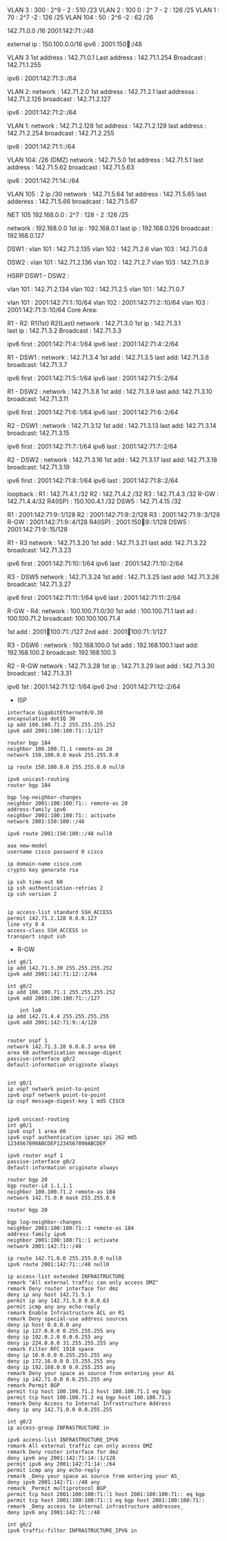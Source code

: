 VLAN 3 : 300 : 2^9 - 2 : 510  /23
VLAN 2 : 100 0 : 2^ 7 - 2 : 126 /25
VLAN 1 : 70 : 2^7 -2 : 126  /25
VLAN 104 : 50 : 2^6 -2 : 62 /26

142.71.0.0 /16
2001:142:71::/48

external ip : 150.100.0.0/16
ipv6 : 2001:150:100::/48

VLAN 3
1st address : 142.71.0.1
Last address : 142.71.1.254
Broadcast : 142.71.1.255

ipv6 : 2001:142:71:3::/64

VLAN 2:
network : 142.71.2.0
1st address : 142.71.2.1
last addresss : 142.71.2.126
broadcast : 142.71.2.127

ipv6 : 2001:142:71:2::/64

VLAN 1:
network : 142.71.2.128
1st address : 142.71.2.129
last address : 142.71.2.254
broadcast : 142.71.2.255

ipv6 : 2001:142:71:1::/64

VLAN 104: /26 (DMZ)
network : 142.71.5.0
1st address : 142.71.5.1
last address : 142.71.5.62
broadcast : 142.71.5.63

ipv6 : 2001:142:71:14::/64

VLAN 105 : 2 ip /30
network : 142.71.5.64
1st address : 142.71.5.65
last adderess : 142.71.5.66
broadcast : 142.71.5.67

NET 105
192.168.0.0 : 2^7 : 128 - 2 :126 /25

network      :  192.168.0.0
1st ip       :  192.168.0.1
last ip      :  192.168.0.126
broadcast    :  192.168.0.127



DSW1 : 
vlan 101  : 142.71.2.135
vlan 102  : 142.71.2.6
vlan 103  : 142.71.0.8

DSW2 : 
vlan 101  : 142.71.2.136
vlan 102  : 142.71.2.7
vlan 103  : 142.71.0.9

HSRP DSW1 - DSW2 :

vlan 101 : 142.71.2.134
vlan 102 : 142.71.2.5
vlan 101 : 142.71.0.7

vlan 101 : 2001:142:71:1::10/64
vlan 102 : 2001:142:71:2::10/64
vlan 103 : 2001:142:71:3::10/64
Core Area: 

R1 - R2: R1(1st) R2(Last)
network : 142.71.3.0 
1st ip : 142.71.3.1     
last ip : 142.71.3.2
Broadcast : 142.71.3.3

ipv6 first : 2001:142:71:4::1/64
ipv6 last  : 2001:142:71:4::2/64

R1 - DSW1 : 
network : 142.71.3.4
1st add : 142.71.3.5
last add: 142.71.3.6
broadcast: 142.71.3.7

ipv6 first : 2001:142:71:5::1/64
ipv6 last  : 2001:142:71:5::2/64

R1 - DSW2 : 
network : 142.71.3.8
1st add : 142.71.3.9
last add: 142.71.3.10
broadcast: 142.71.3.11

ipv6 first : 2001:142:71:6::1/64
ipv6 last  : 2001:142:71:6::2/64

R2 - DSW1 : 
network : 142.71.3.12
1st add : 142.71.3.13
last add: 142.71.3.14
broadcast: 142.71.3.15


ipv6 first : 2001:142:71:7::1/64
ipv6 last  : 2001:142:71:7::2/64

R2 - DSW2 : 
network : 142.71.3.16
1st add : 142.71.3.17
last add: 142.71.3.18 
broadcast: 142.71.3.19


ipv6 first : 2001:142:71:8::1/64
ipv6 last  : 2001:142:71:8::2/64


loopback : 
R1 : 142.71.4.1 /32	
R2 : 142.71.4.2 /32
R3 : 142.71.4.3 /32
R-GW : 142.71.4.4/32
R4(ISP) : 150.100.4.1 /32
DSW5 : 142.71.4.15 /32

R1 :  2001:142:71:9::1/128
R2 :  2001:142:71:9::2/128
R3 :  2001:142:71:9::3/128
R-GW : 2001:142:71:9::4/128
R4(ISP) :  2001:150:100:9::1/128
DSW5 : 2001:142:71:9::15/128

R1 - R3
network : 142.71.3.20
1st add : 142.71.3.21
last add: 142.71.3.22 
broadcast: 142.71.3.23


ipv6 first : 2001:142:71:10::1/64
ipv6 last  : 2001:142:71:10::2/64

R3 - DSW5
network : 142.71.3.24
1st add : 142.71.3.25
last add: 142.71.3.26 
broadcast: 142.71.3.27


ipv6 first : 2001:142:71:11::1/64
ipv6 last  : 2001:142:71:11::2/64


R-GW - R4:
network : 100.100.71.0/30
1st add : 100.100.71.1
last ad : 100.100.71.2
broadcast: 100.100.100.71.4

1st add : 2001:100:100:71::/127
2nd add : 2001:100:100:71::1/127

R3 - DSW6 :
network : 192.168.100.0
1st add : 192.168.100.1
last add: 192.168.100.2
broadcast: 192.168.100.3


R2 - R-GW
network : 142.71.3.28
1st ip : 142.71.3.29
last add : 142.71.3.30
broadcast : 142.71.3.31

ipv6 1st : 2001:142:71:12::1/64
ipv6 2nd : 2001:142:71:12::2/64

- ISP
```
interface GigabitEthernet0/0.30
encapsulation dot1Q 30
ip add 100.100.71.2 255.255.255.252
ipv6 add 2001:100:100:71::1/127

router bgp 184
neighbor 100.100.71.1 remote-as 20
network 150.100.0.0 mask 255.255.0.0

ip route 150.100.0.0 255.255.0.0 null0

ipv6 unicast-routing
router bgp 184

bgp log-neighbor-changes
neighbor 2001:100:100:71:: remote-as 20
address-family ipv6
neighbor 2001:100:100:71:: activate
network 2001:150:100::/48

ipv6 route 2001:150:100::/48 null0
```

```
aaa new-model
username cisco password 0 cisco

ip domain-name cisco.com
crypto key generate rsa

ip ssh time-out 60
ip ssh authentication-retries 2
ip ssh version 2


ip access-list standard SSH_ACCESS
permit 142.71.2.128 0.0.0.127
line vty 0 4
access-class SSH_ACCESS in
transport input ssh
```


- R-GW
```
int g0/1
ip add 142.71.3.30 255.255.255.252
ipv6 add 2001:142:71:12::2/64

int g0/2
ip add 100.100.71.1 255.255.255.252
ipv6 add 2001:100:100:71::/127

	int lo0
ip add 142.71.4.4 255.255.255.255
ipv6 add 2001:142:71:9::4/128


router ospf 1
network 142.71.3.28 0.0.0.3 area 60
area 60 authentication message-digest
passive-interface g0/2
default-information originate always


int g0/1
ip ospf network point-to-point
ipv6 ospf network point-to-point
ip ospf message-digest-key 1 md5 CISCO


ipv6 unicast-routing
int g0/1
ipv6 ospf 1 area 60
ipv6 ospf authentication ipsec spi 262 md5 1234567890ABCDEF1234567890ABCDEF

ipv6 router ospf 1
passive-interface g0/2
default-information originate always

```

```
router bgp 20
bgp router-id 1.1.1.1
neighbor 100.100.71.2 remote-as 184
network 142.71.0.0 mask 255.255.0.0 

router bgp 20

bgp log-neighbor-changes
neighbor 2001:100:100:71::1 remote-as 184
address-family ipv6
neighbor 2001:100:100:71::1 activate
network 2001:142:71::/48

ip route 142.71.0.0 255.255.0.0 null0
ipv6 route 2001:142:71::/48 null0
```

```
ip access-list extended INFRASTRUCTURE
remark "All external traffic can only access DMZ"
remark Deny router interface for dmz
deny ip any host 142.71.5.1
permit ip any 142.71.5.0 0.0.0.63
permit icmp any any echo-reply
remark Enable Infrastructure ACL on R1
remark Deny special-use address sources
deny ip host 0.0.0.0 any
deny ip 127.0.0.0 0.255.255.255 any
deny ip 192.0.2.0 0.0.0.255 any
deny ip 224.0.0.0 31.255.255.255 any
remark Filter RFC 1918 space
deny ip 10.0.0.0 0.255.255.255 any
deny ip 172.16.0.0 0.15.255.255 any
deny ip 192.168.0.0 0.0.255.255 any
remark Deny your space as source from entering your AS
deny ip 142.71.0.0 0.0.255.255 any
remark Permit BGP
permit tcp host 100.100.71.2 host 100.100.71.1 eq bgp
permit tcp host 100.100.71.2 eq bgp host 100.100.71.1
remark Deny Access to Internal Infrastructure Address
deny ip any 142.71.0.0 0.0.255.255
```

```
int g0/2
ip access-group INFRASTRUCTURE in 
```

```
ipv6 access-list INFRASTRUCTURE_IPV6
remark All external traffic can only access DMZ
remark Deny router interface for dmz
deny ipv6 any 2001:142:71:14::1/128 
permit ipv6 any 2001:142:71:14::/64
permit icmp any any echo-reply
remark _Deny your space as source from entering your AS_
deny ipv6 2001:142:71::/48 any
remark _Permit multiprotocol BGP_
permit tcp host 2001:100:100:71::1 host 2001:100:100:71:: eq bgp
permit tcp host 2001:100:100:71::1 eq bgp host 2001:100:100:71::
remark _Deny access to internal infrastructure addresses_
deny ipv6 any 2001:142:71::/48
```

```
int g0/2
ipv6 traffic-filter INFRASTRUCTURE_IPV6 in
```

